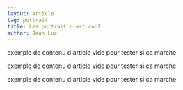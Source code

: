 ```yaml
---
layout: article
tag: portrait
title: Les portrait c'est cool
author: Jean Luc
---
```


exemple de contenu d'article vide pour tester si ça marche

exemple de contenu d'article vide pour tester si ça marche

exemple de contenu d'article vide pour tester si ça marche